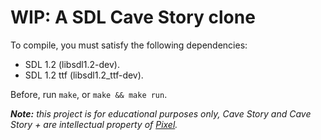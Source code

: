 # WIP: A SDL Cave Story clone
To compile, you must satisfy the following dependencies:

 - SDL 1.2 (libsdl1.2-dev).
 - SDL 1.2 ttf (libsdl1.2_ttf-dev).

Before, run `make`, or `make && make run`.

***Note:** this project is for educational purposes only, Cave Story and Cave Story + are intellectual property of [Pixel](http://studiopixel.sakura.ne.jp/).*
